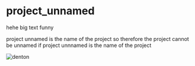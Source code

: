 # project_unnamed
hehe big text funny

project unnamed is the name of the project so therefore the project cannot be unnamed if project unnnamed is the name of the project

![denton](https://github.com/user-attachments/assets/c8c3283c-e77d-4c5f-8955-c77889dca48b)

